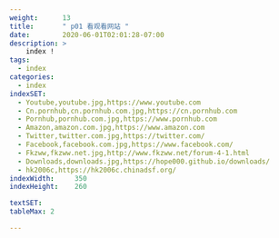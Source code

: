 ```yaml
---
weight:      13
title:       " p01 看观看网站 "
date:        2020-06-01T02:01:28-07:00
description: >
    index !
tags:
  - index
categories:
  - index
indexSET:
  - Youtube,youtube.jpg,https://www.youtube.com
  - Cn.pornhub,cn.pornhub.com.jpg,https://cn.pornhub.com
  - Pornhub,pornhub.com.jpg,https://www.pornhub.com
  - Amazon,amazon.com.jpg,https://www.amazon.com
  - Twitter,twitter.com.jpg,https://twitter.com/
  - Facebook,facebook.com.jpg,https://www.facebook.com/
  - Fkzww,fkzww.net.jpg,http://www.fkzww.net/forum-4-1.html
  - Downloads,downloads.jpg,https://hope000.github.io/downloads/
  - hk2006c,https://hk2006c.chinadsf.org/
indexWidth:     350
indexHeight:    260

textSET:
tableMax: 2

---
```

